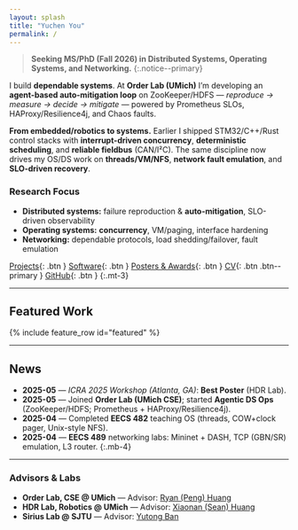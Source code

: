 ```yaml
---
layout: splash
title: "Yuchen You"
permalink: /
---
```


> **Seeking MS/PhD (Fall 2026) in Distributed Systems, Operating Systems, and Networking.**
{:.notice--primary}

I build **dependable systems**. At **Order Lab (UMich)** I’m developing an **agent-based auto-mitigation loop** on ZooKeeper/HDFS — *reproduce → measure → decide → mitigate* — powered by Prometheus SLOs, HAProxy/Resilience4j, and Chaos faults.

**From embedded/robotics to systems.** Earlier I shipped STM32/C++/Rust control stacks with **interrupt-driven concurrency**, **deterministic scheduling**, and **reliable fieldbus** (CAN/I²C). The same discipline now drives my OS/DS work on **threads/VM/NFS**, **network fault emulation**, and **SLO-driven recovery**.

### Research Focus
- **Distributed systems:** failure reproduction & **auto-mitigation**, SLO-driven observability  
- **Operating systems:** **concurrency**, VM/paging, interface hardening  
- **Networking:** dependable protocols, load shedding/failover, fault emulation

[Projects](/projects/){: .btn } [Software](/software/){: .btn } [Posters & Awards](/posters/){: .btn } [CV](/cv/){: .btn .btn--primary } [GitHub](https://github.com/yourname){: .btn }
{:.mt-3}

---

## Featured Work
{% include feature_row id="featured" %}

---

## News
- **2025-05** — *ICRA 2025 Workshop (Atlanta, GA)*: **Best Poster** (HDR Lab).  
- **2025-05** — Joined **Order Lab (UMich CSE)**; started **Agentic DS Ops** (ZooKeeper/HDFS; Prometheus + HAProxy/Resilience4j).  
- **2025-04** — Completed **EECS 482** teaching OS (threads, COW+clock pager, Unix-style NFS).  
- **2025-04** — **EECS 489** networking labs: Mininet + DASH, TCP (GBN/SR) emulation, L3 router.
{:.mb-4}

---

### Advisors & Labs
- **Order Lab, CSE @ UMich** — Advisor: [Ryan (Peng) Huang](https://web.eecs.umich.edu/~ryanph/)  
- **HDR Lab, Robotics @ UMich** — Advisor: [Xiaonan (Sean) Huang](https://robotics.umich.edu/people/faculty/xiaonan-sean-huang/)  
- **Sirius Lab @ SJTU** — Advisor: [Yutong Ban](https://people.csail.mit.edu/yban/)